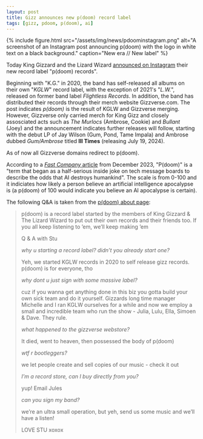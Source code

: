 ```yaml
---
layout: post
title: Gizz announces new p(doom) record label
tags: [gizz, pdoom, p(doom), ai]
---
```

{%
	include figure.html
	src="/assets/img/news/pdoominstagram.png"
	alt="A screenshot of an Instagram post announcing p(doom) with the logo in white text on a black background."
	caption="New era // New label"
%}

Today King Gizzard and the Lizard Wizard [announced on Instagram](https://www.instagram.com/p/C6oCg4SxjWB) their new record label "p(doom) records".

Beginning with "K.G." in 2020, the band has self-released all albums on their own "*KGLW*" record label, with the exception of 2021's "*L.W.*", released on former band label *Flightless Records*. In addition, the band has distributed their records through their merch website Gizzverse.com. The post indicates *p(doom)* is the result of KGLW and Gizzverse merging. However, Gizzverse only carried merch for King Gizz and closely assosciated acts such as *The Murlocs* (Ambrose, Cookie) and *Bullant* (Joey) and the announcement indicates further releases will follow, starting with the debut LP of Jay Wilson (Gum, Pond, Tame Impala) and Ambrose dubbed *Gum/Ambrose* titled **Ill Times** (releasing July 19, 2024).

As of now all Gizzverse domains redirect to p(doom).

According to a [*Fast Company* article](https://www.fastcompany.com/90994526/pdoom-explained-how-to-calculate-your-score-on-ai-apocalypse-metric) from December 2023, "P(doom)" is a "term that began as a half-serious inside joke on tech message boards to describe the odds that AI destroys humankind". The scale is from 0-100 and it indiciates how likely a person believe an artificial intelligence apocalypse is (a p(doom) of 100 would indicate you believe an AI apocalypse is certain). 

The following Q&A is taken from the [p(doom) about page](https://pdoomrecords.com/pages/about):

<!--fold-->

> p(doom) is a record label started by the members of King Gizzard & The Lizard Wizard to put out their own records and their friends too.
> If you all keep listening to ’em, we’ll keep making ’em
> 
> 
> Q & A with Stu
> 
> *why u starting a record label? didn’t you already start one?*
>
> Yeh, we started KGLW records in 2020 to self release gizz records. p(doom) is for everyone, tho
> 
> *why dont u just sign with some massive label?*
>
> cuz if you wanna get anything done in this biz you gotta build your own sick team and do it yourself. Gizzards long time manager Michelle and I ran KGLW ourselves for a while and now we employ a small and incredible team who run the show - Julia, Lulu, Ella, Simoen & Dave. They rule.
> 
> *what happened to the gizzverse webstore?*
>
> It died, went to heaven, then possessed the body of p(doom)
> 
> *wtf r bootleggers?*
>
> we let people create and sell copies of our music - check it out
> 
> *I’m a record store, can I buy directly from you?*
>
> yup! Email Jules
> 
> *can you sign my band?*
>
> we’re an ultra small operation, but yeh, send us some music and we’ll have a listen!
> 
> LOVE STU xoxox
